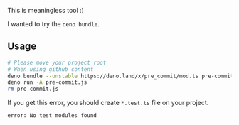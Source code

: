 This is meaningless tool :)

I wanted to try the `deno bundle`.

## Usage

```sh
# Please move your project root
# When using github content
deno bundle --unstable https://deno.land/x/pre_commit/mod.ts pre-commit.js
deno run -A pre-commit.js
rm pre-commit.js
```

If you get this error, you should create `*.test.ts` file on your project.

```sh
error: No test modules found
```
